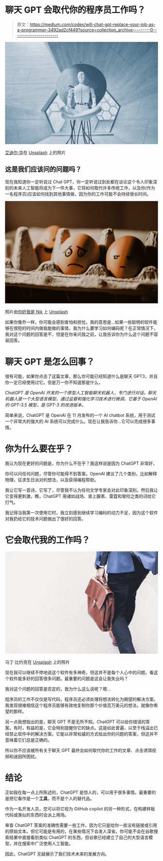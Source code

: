 # 聊天 GPT 会取代你的程序员工作吗？

> 原文：<https://medium.com/codex/will-chat-gpt-replace-your-job-as-a-programmer-3492ad2cf449?source=collection_archive---------0----------------------->

![](img/32e31ebc9333fc6da7f738d3708c9414.png)

[艾迪尔·华](https://unsplash.com/@aideal?utm_source=medium&utm_medium=referral)在 [Unsplash](https://unsplash.com?utm_source=medium&utm_medium=referral) 上的照片

## 这是我们应该问的问题吗？

现在我知道你一定听说过 Chat GPT，你一定听说过到处都在谈论这个令人印象深刻的未来人工智能将成为下一件大事，它将如何取代许多传统工作，以及你(作为一名程序员)应该如何找到其他事情做，因为你的工作可能不会持续很长时间。

![](img/8bff9d8cd60de829ddbf0a48d16c5f35.png)

照片由[你好我是 Nik](https://unsplash.com/@helloimnik?utm_source=medium&utm_medium=referral) 上 [Unsplash](https://unsplash.com?utm_source=medium&utm_medium=referral)

如果你像乔一样，你可能会感到害怕和担忧。我的意思是…如果一些聪明的软件能够在很短的时间内做我能做的事情，我为什么要学习如何编码呢？在正常情况下，我对这个问题的回答是不，但是在你来问我之前，让我告诉你为什么这个问题不容易回答。

# 聊天 GPT 是怎么回事？

很有可能，如果你点击了这篇文章，那么你可能已经知道什么是聊天 GPT3，并且你一定已经使用过它。但是万一你不知道那是什么，

*ChatGPT 是 OpenAI 开发的一个原型人工智能聊天机器人，专门进行对话。聊天机器人是一个大型语言模型，通过监督和强化学习技术进行微调。它基于 OpenAI 的 GPT-3.5 模型，是 GPT-3 的改进版本。*

简单来说，ChatGPT 是 OpenAI 在 11 月发布的一个 AI chatbot 系统，用于测试一个非常大的强大的 AI 系统可以完成什么。现在让我告诉你…它可以完成很多事情。

# 你为什么要在乎？

我认为现在更好的问题是，你为什么不在乎？我这样说是因为 ChatGPT 非常好，

你可以问任何问题，尽管你可能得不到答案。OpenAI 建议了几个类别，比如解释物理，征求生日派对的想法，以及获得编程帮助。

我让它写一首诗，它写了，尽管我不认为任何文学专家会对此印象深刻。然后我让它变得更刺激，瞧，ChatGPT 用诸如战场、肾上腺素、雷霆和冒险之类的词给它打气。

我记得当我第一次使用它时，我立刻感到继续学习编码的动力不足，因为这个软件对我扔给它的技术问题做出了很好的回答。

# 它会取代我的工作吗？

![](img/043ec823aa721da788db6fb66a68c566.png)

马丁·比约克在 [Unsplash](https://unsplash.com?utm_source=medium&utm_medium=referral) 上的照片

现在我可以继续不停地说这个软件有多神奇，但这并不是每个人心中的问题。看这个软件能多好的回答很多问题。最重要的问题是这会让我失业吗？

我对这个问题的回答是否定的，我为什么这么说呢？嗯…

程序员的工作不仅仅是写代码，程序员还必须处理将想法转化为期望的解决方案。我发现很难相信这个程序员能够有效地复制你那个价值百万美元的想法，就像你希望的那样。

另一点我想指出的是，聊天 GPT 不是无所不知。ChatGPT 可以给你错误的答案。有时，有益的是，它会特别提醒你它的缺点。这是如此普遍，以至于栈溢出已经禁止软件中的解决方案。它能以非常权威的方式给出你的问题的答案，但这并不意味着它们总是正确的。

所以你不应该被所有关于聊天 GPT 最终会如何取代你的工作的文章、点击诱饵视频和迷因所困扰。

# 结论

正如我在每一点上所陈述的，ChatGPT 是惊人的，可以用于很多事情。最重要的是把它看作是一个**工具**，而不是个人的替代品。

作为一名开发人员，您可以将它视为 GitHub copilot 的另一种形式，在构建样板代码或类似的东西时会派上用场。

审查 ChatGPT 答案的准确性需要一些工作，因为它只是给你一些没有链接或引用的原始文本。但它可能是有用的，在某些情况下会发人深省。你可能不会在谷歌搜索结果中直接看到类似 ChatGPT 的东西，但谷歌已经建立了自己的大型语言模型，并在搜索中广泛使用人工智能。

因此，ChatGPT 无疑展示了我们技术未来的发展方向。